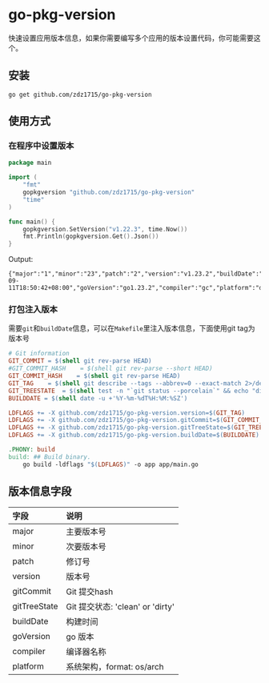 # go-pkg-version
快速设置应用版本信息，如果你需要编写多个应用的版本设置代码，你可能需要这个。

## 安装

```shell
go get github.com/zdz1715/go-pkg-version
```

## 使用方式
### 在程序中设置版本
```go
package main

import (
	"fmt"
	gopkgversion "github.com/zdz1715/go-pkg-version"
	"time"
)

func main() {
	gopkgversion.SetVersion("v1.22.3", time.Now())
	fmt.Println(gopkgversion.Get().Json())
}
```
Output:
```shell
{"major":"1","minor":"23","patch":"2","version":"v1.23.2","buildDate":"2024-09-11T18:50:42+08:00","goVersion":"go1.23.2","compiler":"gc","platform":"darwin/arm64"}
```
### 打包注入版本
需要`git`和`buildDate`信息，可以在`Makefile`里注入版本信息，下面使用git tag为版本号
```Makefile
# Git information
GIT_COMMIT = $(shell git rev-parse HEAD)
#GIT_COMMIT_HASH    = $(shell git rev-parse --short HEAD)
GIT_COMMIT_HASH    = $(shell git rev-parse HEAD)
GIT_TAG    = $(shell git describe --tags --abbrev=0 --exact-match 2>/dev/null)
GIT_TREESTATE  = $(shell test -n "`git status --porcelain`" && echo "dirty" || echo "clean")
BUILDDATE = $(shell date -u +'%Y-%m-%dT%H:%M:%SZ')

LDFLAGS += -X github.com/zdz1715/go-pkg-version.version=$(GIT_TAG)
LDFLAGS += -X github.com/zdz1715/go-pkg-version.gitCommit=$(GIT_COMMIT_HASH)
LDFLAGS += -X github.com/zdz1715/go-pkg-version.gitTreeState=$(GIT_TREESTATE)
LDFLAGS += -X github.com/zdz1715/go-pkg-version.buildDate=$(BUILDDATE)

.PHONY: build
build: ## Build binary.
	go build -ldflags "$(LDFLAGS)" -o app app/main.go
```
 
## 版本信息字段

| 字段           | 说明                           | 
|:-------------|:-----------------------------|
| major        | 主要版本号                        |
| minor        | 次要版本号                        |
| patch        | 修订号                          |
| version      | 版本号                          |
| gitCommit    | Git 提交hash                   |
| gitTreeState | Git 提交状态: 'clean' or 'dirty' |
| buildDate    | 构建时间                         |
| goVersion    | go 版本                        |
| compiler     | 编译器名称                        |
| platform     | 系统架构，format: os/arch         |

